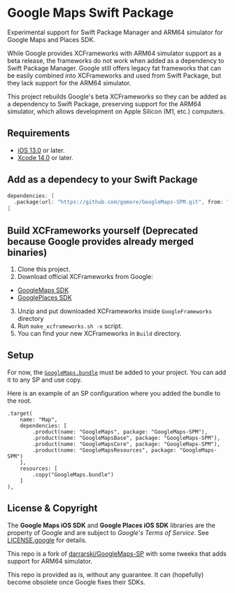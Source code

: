 # Google Maps Swift Package

Experimental support for Swift Package Manager and ARM64 simulator for Google Maps and Places SDK.

While Google provides XCFrameworks with ARM64 simulator support as a beta release, the frameworks do not work when added as a dependency to Swift Package Manager. Google still offers legacy fat frameworks that can be easily combined into XCFrameworks and used from Swift Package, but they lack support for the ARM64 simulator.

This project rebuilds Google's beta XCFrameworks so they can be added as a dependency to Swift Package, preserving support for the ARM64 simulator, which allows development on Apple Silicon (M1, etc.) computers.

## Requirements

- [iOS 13.0](https://wikipedia.org/wiki/IOS_13) or later.
- [Xcode 14.0](https://developer.apple.com/xcode) or later.

## Add as a dependecy to your Swift Package

```swift
dependencies: [
  .package(url: "https://github.com/gomore/GoogleMaps-SPM.git", from: "8.3.1")
]
```

## Build XCFrameworks yourself (Deprecated because Google provides already merged binaries)

1. Clone this project.
2. Download official XCFrameworks from Google:

- [GoogleMaps SDK](https://developers.google.com/maps/documentation/ios-sdk/config#install-the-xcframework)
- [GooglePlaces SDK](https://developers.google.com/maps/documentation/places/ios-sdk/config#install-the-xcframework)

3. Unzip and put downloaded XCFrameworks inside `GoogleFrameworks` directory
4. Run `make_xcframeworks.sh -x` script.
5. You can find your new XCFrameworks in `Build` directory.

## Setup

For now, the [`GoogleMaps.bundle`](https://github.com/gomore/GoogleMaps-SPM/releases/download/8.3.1/GoogleMaps.bundle.zip) must be added to your project. You can add it to any SP and use copy.

Here is an example of an SP configuration where you added the bundle to the root.

```
.target(
    name: "Map",
    dependencies: [
        .product(name: "GoogleMaps", package: "GoogleMaps-SPM"),
        .product(name: "GoogleMapsBase", package: "GoogleMaps-SPM"),
        .product(name: "GoogleMapsCore", package: "GoogleMaps-SPM"),
        .product(name: "GoogleMapsResources", package: "GoogleMaps-SPM")
    ],
    resources: [
        .copy("GoogleMaps.bundle")
    ]
),
```

## License & Copyright

The **Google Maps iOS SDK** and **Google Places iOS SDK** libraries are the property of Google and are subject to _Google's Terms of Service_. See [LICENSE.google](LICENSE.google) for details.

This repo is a fork of [darrarski/GoogleMaps-SP](https://github.com/darrarski/GoogleMaps-SP) with some tweeks that adds support for ARM64 simulator.

This repo is provided as is, without any guarantee. It can (hopefully) become obsolete once Google fixes their SDKs.
